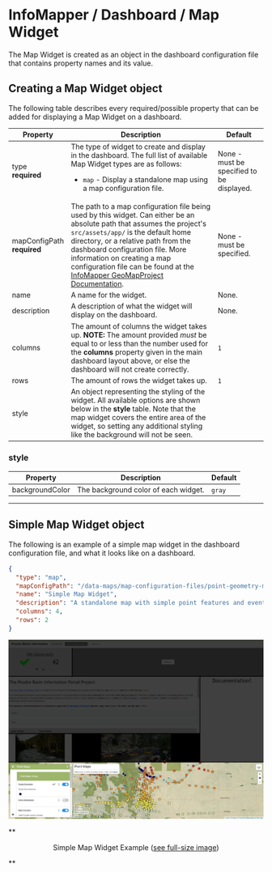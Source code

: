 # InfoMapper / Dashboard / Map Widget #

The Map Widget is created as an object in the dashboard configuration file that
contains property names and its value.

## Creating a Map Widget object ##

The following table describes every required/possible property that can be added
for displaying a Map Widget on a dashboard.

| **Property** | **Description** | **Default** |
| ---- | ---- | ---- |
| type<br>**required** | The type of widget to create and display in the dashboard. The full list of available Map Widget types are as follows:<br><ul><li>`map` - Display a standalone map using a map configuration file.</li></ul> | None - must be specified to be displayed. |
| mapConfigPath<br>**required** | The path to a map configuration file being used by this widget. Can either be an absolute path that assumes the project's `src/assets/app/` is the default home directory, or a relative path from the dashboard configuration file. More information on creating a map configuration file can be found at the [InfoMapper GeoMapProject Documentation](https://software.openwaterfoundation.org/geoprocessor/latest/doc-user/appendix-geomapproject/geomapproject/). | None - must be specified. |
| name | A name for the widget. | None. |
| description | A description of what the widget will display on the dashboard. | None. |
| columns | The amount of columns the widget takes up. **NOTE:** The amount provided *must* be equal to or less than the number used for the **columns** property given in the main dashboard layout above, or else the dashboard will not create correctly. | `1` |
| rows | The amount of rows the widget takes up. | `1` |
| style | An object representing the styling of the widget. All available options are shown below in the **style** table. Note that the map widget covers the entire area of the widget, so setting any additional styling like the background will not be seen.  |  |

### style ###

| **Property** | **Description** | **Default** |
| ---- | ---- | ---- |
| backgroundColor | The background color of each widget. | `gray` |

----

## Simple Map Widget object ##

The following is an example of a simple map widget in the dashboard configuration
file, and what it looks like on a dashboard. 

```json
{
  "type": "map",
  "mapConfigPath": "/data-maps/map-configuration-files/point-geometry-map.json",
  "name": "Simple Map Widget",
  "description": "A standalone map with simple point features and events.",
  "columns": 4,
  "rows": 2
}
```

![Simple Map Widget](./images/simple-map.png)

**<p style="text-align: center;">
Simple Map Widget Example (<a href="../images/simple-map.png">see full-size image</a>)
</p>**